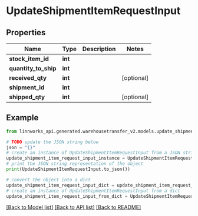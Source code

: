 # UpdateShipmentItemRequestInput


## Properties

Name | Type | Description | Notes
------------ | ------------- | ------------- | -------------
**stock_item_id** | **int** |  | 
**quantity_to_ship** | **int** |  | 
**received_qty** | **int** |  | [optional] 
**shipment_id** | **int** |  | 
**shipped_qty** | **int** |  | [optional] 

## Example

```python
from linnworks_api.generated.warehousetransfer_v2.models.update_shipment_item_request_input import UpdateShipmentItemRequestInput

# TODO update the JSON string below
json = "{}"
# create an instance of UpdateShipmentItemRequestInput from a JSON string
update_shipment_item_request_input_instance = UpdateShipmentItemRequestInput.from_json(json)
# print the JSON string representation of the object
print(UpdateShipmentItemRequestInput.to_json())

# convert the object into a dict
update_shipment_item_request_input_dict = update_shipment_item_request_input_instance.to_dict()
# create an instance of UpdateShipmentItemRequestInput from a dict
update_shipment_item_request_input_from_dict = UpdateShipmentItemRequestInput.from_dict(update_shipment_item_request_input_dict)
```
[[Back to Model list]](../README.md#documentation-for-models) [[Back to API list]](../README.md#documentation-for-api-endpoints) [[Back to README]](../README.md)


